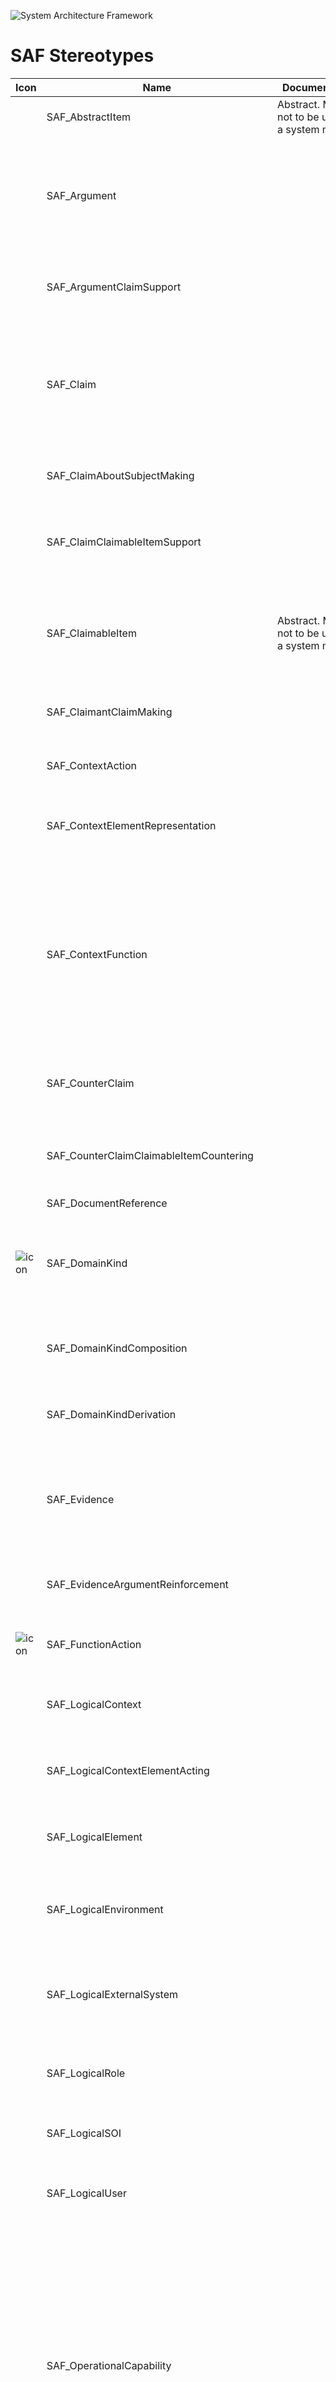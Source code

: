 ![System Architecture Framework](diagrams/Logo_SAF.png)
# SAF Stereotypes
|Icon|Name|Documentation|Realizes|
|--|--|--|--|
||SAF_AbstractItem|Abstract. Must not to be used in a system model.|nothing|
||SAF_Argument||Argument<BR><BR>An argument is a rule that provides the bridge between what we know or are assuming (sub-claims, evidence) and the claim we are investigating. The argument used depends on the type, trustworthiness and extent of available evidence and the nature of the claim.<BR>|
||SAF_ArgumentClaimSupport||AGTsupportingCLM<BR><BR>Specifies the fact that a claim is supported by one or more arguments via a claim-argument relation.<BR>|
||SAF_Claim||Claim<BR><BR>A claim is a true/false statement about a property of a particular object. A claim is just what you might consider it to be from common usage of the term; an idea that someone is trying to convince somebody else is true. An example claim could be made on a train, e.g., the train is safe.<BR>|
||SAF_ClaimAboutSubjectMaking||CLMbeingMadeAboutSBT<BR><BR>Specifies the fact that a claim is made about an identified subject.<BR>|
||SAF_ClaimClaimableItemSupport||CLMsupportingCIM<BR><BR>Specifies the fact that any claimable item, e.g., claim, argument, and evidence, is supported by one or more claims.<BR>|
||SAF_ClaimableItem|Abstract. Must not to be used in a system model.|Claimable Item<BR><BR>A claim, argument, and evidence are all types of the abstract concept of a claimable item. This allows a counter-claim to be made about any type of claimable item and a claim to support any type of claimable item.<BR>|
||SAF_ClaimantClaimMaking||CLTmakingCLM<BR><BR>Specifies the fact that a claim is made by a defined claimant.<BR>|
||SAF_ContextAction||Context Function IN System Process<BR><BR>Specifies the fact that a Context Function is used in a System Process.<BR>|
||SAF_ContextElementRepresentation||SSHrepresentingSCE<BR><BR>Specifies the fact that a SOI Stakeholder represents a System Context Element.<BR>|
||SAF_ContextFunction||Context Function<BR><BR>Specifies the fact that an Action or Task that is expected to be carried out by an External Entity. The intention is to capture the expectations and explicitly dissect functionality. This must not be interpreted as an attempt for a behavior specification of an External Entity.<BR>Note: It captures valuable information and is the basis to reach agreement about the functionality at the system boundary.<BR>* clarify the expectations what is performed by Context Elements.<BR>|
||SAF_CounterClaim||CounterClaim<BR><BR>A party's claim is a counter-claim if one party asserts claims in response to the claims of another.<BR>|
||SAF_CounterClaimClaimableItemCountering||CCMcounteringCIM<BR><BR>Specifies the fact that any claimable item, e.g., claim, argument, and evidence, is countered by one or more claims.<BR>|
||SAF_DocumentReference||nothing|
|![icon](icons/SAF_DomainKind.svg)|SAF_DomainKind||System Domain Kind<BR><BR>Specification for any kind of exchange on Functional, and Logical Level, focus on what kind of information is exchanged (information, material, energy).The Domain Item Kind is agnostic to any Physical realization.<BR>|
||SAF_DomainKindComposition||SDKcomposedOF<BR><BR>Specifies the fact that a System Domain Kind consists of one or more System Domain Kinds.<BR>|
||SAF_DomainKindDerivation||SDKderivingFromODK<BR><BR>Specifies the fact that a System Domain Kind on system level is derived from an Operational Domain Kind.<BR>|
||SAF_Evidence||Evidence<BR><BR>An evidence is an artifact that establishes facts that can be trusted and lead directly to a claim. In projects there can many sources of information, but what makes this evidence is the support or rebuttal it gives to a claim.<BR>|
||SAF_EvidenceArgumentReinforcement||EVCreinforcingAGT<BR><BR>Specifies the fact that an argument is reinforced by one or more evidence via a argument-evidence relation.<BR>|
|![icon](icons/SAF_FunctionAction.svg)|SAF_FunctionAction||Functional Usage<BR><BR>Specifies the fact that a Function is used by one or more other Functions.<BR>|
||SAF_LogicalContext||Logical System Context<BR><BR>Specifies the fact that a context for a System of Interest is defined on Logical Level.<BR>|
||SAF_LogicalContextElementActing||LCEactingInSUC<BR><BR>Specifies the fact that a Logical Context Element acts in one or more System Use Cases.<BR>|
||SAF_LogicalElement||Logical Element<BR><BR>Describes a logical, conceptual system as specification for an implementation of a system, or system part.<BR>|
||SAF_LogicalEnvironment||Logical Environment<BR><BR>An Environmental Element in the Logical Domain, outside the SOI scope, interacting with the SOI. E.g., air, dirt, sun, road.<BR>|
||SAF_LogicalExternalSystem||Logical External System<BR><BR>An External System in the Logical Domain, outside the SOI scope, interacting with the SOI. E.g., power grid, mobile network, fresh water system (in a house).<BR>|
||SAF_LogicalRole||Logical Context Element Constituent<BR><BR>Specifies the fact that a Logical Context Element exists in a specific Logical Context.<BR>|
||SAF_LogicalSOI||Logical SOI<BR><BR>A SOI representation in the Logical Domain.<BR>|
||SAF_LogicalUser||Logical User<BR><BR>A human representation in the Logical Domain, outside the SOI scope, interacting with the SOI.<BR>|
||SAF_OperationalCapability||Operational Capability<BR><BR>A Operational Capability is a high-level description or specification of an organizational unit's ability to execute a specified course of action, to implement a business process or to provide a service. Operational Capabilities typically require people, processes, infrastructure, technology and supporting systems to be implemented.  A Operational Capability is an enduring element, its implementation may change over time. A necessary or desired change of a Operational Capability triggers the updated of involved systems or the integration new systems.<BR><BR>Aliases:<BR>UAF::Capability<BR>NAF4::Capability<BR>|
||SAF_OperationalCapabilityComposition||OCYcomposedOF<BR><BR>Specifies the fact that an Operational Capability consists of other Operational Capabilites.<BR>|
||SAF_OperationalCapabilityDependency||OCYdependingON<BR><BR>Specifies the fact that an Operational Capability depends on another Operational Capability.<BR><BR>Aliases:<BR>UAF::CapabilityDependency<BR>|
||SAF_OperationalCapabilityGeneralization||OCYspecializedBY<BR><BR>Specifies the fact that an Operational Capability is specialized by other Operational Capability. <BR><BR>Aliases:<BR>UAF::CapabilityGeneralization<BR>|
||SAF_OperationalCapabilitySupport||OCYsupportingOSY<BR><BR>Specifies the fact that an Operational Story is supported by Operational Capabilities.<BR>|
||SAF_OperationalContext||Operational Context<BR><BR>An Operational Context is representing a separate Usage Scenario with a specific configuration of Operational Performers, these are interacting in the Scenario exhibiting a specific identified Operational Capability. One or more Operational Contexts meaningful for the Operational Domain are to be identified. <BR><BR>Aliases:<BR>UAF::HighLevelOperationalConcept<BR>|
||SAF_OperationalDomainKind||Operational Domain Kind<BR><BR>Specifies the kind of exchange between Operational Context Constituents or between Operational Processes.<BR>|
||SAF_OperationalDomainKindComposition||ODKcomposedOF<BR><BR>Specifies the fact that an Operational Domain Kind consists of one or more Operational Domain Kinds.<BR>|
||SAF_OperationalPerformer||Operational Performer<BR><BR>An Operational Performer is an element of the Operational Context that is capable to perform Operational Process Activities contributing to a specific identified Operational Capability. An Operational Performer may be any kind of organization, person, or even a system playing a role in one or more Operational Contexts.<BR><BR>Aliases:<BR>UAF::OperationalPerformer<BR>|
||SAF_OperationalPerformerActing||OPRactingInOSY<BR><BR>Specifies the fact that an Operational Performer acts in an Operational Story.<BR>|
||SAF_OperationalPerformerComposition||OPRcomposedOF<BR><BR>Specifies the fact that an Operational Performer consists of one or more Operational Performers.<BR>|
||SAF_OperationalPerformerExhibit||OPRexhibitingOCY<BR><BR>Specifies the fact that an Operational Performer exhibits an Operational Capability under specific environmental conditions.<BR>|
|![icon](icons/SAF_OperationalProcess.svg)|SAF_OperationalProcess||Operational Process<BR><BR>An Operational Process captures operational behaviors including scenarios, activity actions, and operational exchanges including information, materials, natural resources, etc.<BR><BR>Aliases:<BR>UAF::Operational Activity<BR>NAF::Logical Activity<BR>|
|![icon](icons/SAF_OperationalProcessAction.svg)|SAF_OperationalProcessAction||Operational Process Usage<BR><BR>Specifies the fact that an Operational Process is used in context of another Operational Process.<BR><BR>Aliases:<BR>UAF::OperationalAction<BR>|
||SAF_OperationalProcessContribution||OPScontributingToOCY<BR><BR>Specifies the fact that an Operational Process contributes to providing Operational Capabilities.<BR><BR>Aliases:<BR>UAF::MapsToCapability<BR>|
||SAF_OperationalProcessRefinement||OPSrefiningOSY<BR><BR>Specifies the fact that an Operational Story is refined by Operational Processes.<BR>|
||SAF_OperationalRole||Operational Context Performer Constituent<BR><BR>An Operational Context Constituent represents a participant in the Operational Activity executing one or more of its atomic actions interacting with other constituents of the identified Operational Context. Specific characteristics and features or, in case of persons or organizational units, knowledge and skills are assigned to a constituent necessary for the execution of the allocated actions.<BR>|
||SAF_OperationalSketch||Operational Sketch<BR><BR>Specifies a free form sketch depicting a concept.<BR>|
||SAF_OperationalStakeholderRepresentation||SSHrepresentingOPR<BR><BR>Specifies the fact that a SOI Stakeholder represents an Operational Performer.<BR>|
||SAF_OperationalStory||Operational Story<BR><BR>The Operational Story represents one or more Operational Use Cases in the Usage Scenario identified by the Operational Context. The Operational Story is described as narrative story-telling.<BR>|
||SAF_PhysicalContext||Physical System Context<BR><BR>Defines a context for a System of Interest on Physical Level.<BR>|
||SAF_PhysicalElement||Physical Element<BR><BR>A composition of Hardware Elements and Software Elements. Similarity to the V-Model segments and system. See [VXT].<BR>|
||SAF_PhysicalEnvironment||Physical Environment<BR><BR>The Environmental Element in the Physical Domain, outside the SOI scope, interacting with the SOI. E.g. air, dirt, sun, road.<BR>|
||SAF_PhysicalExchangeType||Physical Exchange Kind<BR><BR>Specifies the Physical Level realization of a System Domain Kind. It is both used to define exchange on Physical Interfaces.<BR>|
||SAF_PhysicalExternalSystem||Physical External System<BR><BR>The External System in the Physical Domain, outside the SOI scope, interacting with the SOI. E.g. power grid, mobile network, fresh water system (in a house).<BR>|
||SAF_PhysicalHardwareElement||Hardware Element<BR><BR>Pure Hardware Elements. Similarity to the V-Model "hardware unit".<BR>|
|![icon](icons/SAF_PhysicalItem.svg)|SAF_PhysicalItem|Abstract. Must not to be used in a system model.|nothing|
||SAF_PhysicalSoftwareElement||Software Element<BR><BR>Pure Software Elements. Similarity to the V-Model "software unit".<BR>|
||SAF_PhysicalSystem||Physical SOI<BR><BR>Represents the SOI in the Physical Domain.<BR>|
||SAF_PhysicalUser||Physical User<BR><BR>The Physical User is the representation for a human in the physical domain, outside the SOI scope, interacting with the SOI.<BR>|
||SAF_RefuterCounterClaimMaking||RFTmakingCCM<BR><BR>Specifies the fact that a counter-claim is made by a defined refuter.<BR>|
||SAF_SCV02a_View|The Argumentation Assurance Viewpoint presents claims backed up by arguments that are supported by evidence, together with the possibility to counter such claims in a similar manner.<BR><BR>A block definition diagram (BDD) featuring a claim-argument-evidence (C-A-E) pattern.|[Argumentation Assurance Viewpoint](viewpoints/Argumentation-Assurance-Viewpoint.md)<BR>|
||SAF_SFV01a_View|The System Use Case Viewpoint provides an outside view on the system functionality from the perspective of the System Users and contributes to the definition of System Requirements and System Usage. The intended system use may be captured as free text use case description, as well as storytelling approach on a coarse level of detail. The main System Exchange Partners participating in the intended system use are identified. System use cases are related to a specific System Context.<BR><BR>A use case diagram depicting model elements representing System Use Cases, and System Context Elements shall be used. The System Context for the use case shall be shown on the diagram, too. System Use Case pre- and postconditions shall be represented either by callout or compartment notation.<BR>A tabular format listing the System Use Cases, the System Context for the respective use case, and the System Context Elements that apply to the use case, as well as the pre- and postconditions.|[System Use Case Viewpoint](viewpoints/System-Use-Case-Viewpoint.md)<BR>|
||SAF_SFV01b_View|The System Context Definition Viewpoint defines how the SOI is embedded in its Environment, i.e., where the boundary of the SOI is and who the External Entities are the SOI interacts with (e.g., Users, other External Systems, Environmental Conditions, etc.). The SOI provides and requests Context Functions. The SOI shall be able handle events and effects from the outside.<BR><BR>Furthermore, the System Context Definition Viewpoint serves as architecture concept to demonstrate how the architecture defined in the The Operational Context Definition Viewpoint is realized.<BR><BR>A BDD featuring the following elements<BR>* a Logical Element block representing SOI in the logical domain<BR>* a Logical Context block representing the addressed context in the logical domain<BR>* Logical Context Element blocks for each relevant context element<BR>* a Composition relationship from Context block to each Context Element used in the context<BR>* a Composition relationship from Context block to the SOI<BR>A tabular format listing the context elements, and the context in which they are used.|[System Context Definition Viewpoint](viewpoints/System-Context-Definition-Viewpoint.md)<BR>|
||SAF_SFV01c_View|The System Context Exchange Viewpoint serves for the identification and definition of external interfaces of the SOI used for the interaction to Systemâs Context, such as Users, External Systems and other External Entities defined in the specific context of the SOI. The System Context Exchange Viewpoint<BR>* identifies System interfaces on a functional level<BR>* states to which External Entities the System interfaces are connected to<BR>* assigns Interface Documents to System Interfaces<BR>* defines the usage of interfaces, e.g., if only a subset of the interface is used<BR><BR>An internal block diagram (IBD) featuring the SOI, the System Context Elements and connectors for each identified interface from SOI to the respective Context Elements. An interface is a connection resource for hooking on the SOI to other Context Elements. Item flows are defined for each exchange on the identified Interface. Connectors/ports may contain reference to the Interface Documents if applicable. Ports may be structured as appropriate to manage and structure the information.<BR>Note: more than one IBD focused on different areas of interest may be used in oder to keep the view comprehensive. Depending on the Stakeholder Concerns the Item Exchange information might be suppressed.<BR>A tabular format listing [tbd]|[System Context Exchange Viewpoint](viewpoints/System-Context-Exchange-Viewpoint.md)<BR>|
||SAF_SFV02a_View|The System Domain Item Kind Viewpoint captures system wide concepts ans collects type definitions for any exchanged item, information, material, or energy of the Functional and Logical domain. Its purpose is to define those item types and their relationships. Also, the System Domain Item Kind Viewpoint specifies the data types, entity types, related value types and units that are used (âknownâ) by the SOI. <BR>Note: Domain Item Kinds are used as types of function input and output in the Functional Domain and for types of interfaces in the logical domain. They specify what is to be exchanged, but not how.<BR><BR>Domain Item Kinds are managed in the domain knowledge package of the SOI, the Domain Item Kinds are visible and usable to all sub elements of the SOI. Domain Item Kinds shall be value types or blocks. A BDD diagram featuring Domain Item Kinds and their Relationships in terms of generalization, composition or general association shall be used.<BR>A table listing the domain items and their relationships|[System Domain Item Kind Viewpoint](viewpoints/System-Domain-Item-Kind-Viewpoint.md)<BR>|
||SAF_SFV02b_View|The System Capability Viewpoint defines a taxonomy of Capabilities including composition, specialization, and dependency relationships between System Capabilities.<BR><BR>Note: Connecting capabilities to requirements creates a vital linkage between two different types of conceptual problem description that helps manage the complexity of the system. By staying at a high level of abstraction, capabilities allow an system architect to plan phases of the system evolution without the need to keep many details in mind. Those details will not be lost if they are captured as requirements and traced to a corresponding capability. There is one key difference between capabilities and requirements: Requirements come from different sources, sponsored by different stakeholders, and are usually captured at different levels of abstraction. In contrast, capabilities should always represent a coherent and consolidated view of the system.<BR><BR>A block definition diagram (BDD) featuring System Capabilities, their composition, specialization, and dependency relationships. The relationship to operational capabilities shall be shown if applicable.<BR>A tabular format listing System Capabilities, their composition, specialisation, and dependency relationships, as well as relations to operational capabilities.|[System Capability Viewpoint](viewpoints/System-Capability-Viewpoint.md)<BR>|
||SAF_SFV02c_View|The System Functional Breakdown Structure Viewpoint defines the structured, modular breakdown of the SOI beginning with System Processes, over identified System Functions further refined down to System Partial Functions. The reuse of System Functions, and System Partial Functions over Function Trees of the SOI is facilitated. Unlike a Work Breakdown Structure (WBS), the Functional Breakdown Structure (FBS) is a function-oriented tree, not a product-oriented one.<BR><BR>The content is in one or more more block definition diagrams (BDD) featuring activities representing System Processes, System Functions, System Partial Functions, and aggregation repesenting the functional breakdown structure.<BR>Tool specific analysis diagram displaying the relationships between System Processes, System Functions, and System Partial Functions.|[System Functional Breakdown Structure Viewpoint](viewpoints/System-Functional-Breakdown-Structure-Viewpoint.md)<BR>|
||SAF_SFV03a_View|The System Process Viewpoint provides the functional representation of the system using a black-box approach<BR>* the representation of the SOI and all Context Elements<BR>* the System Functions the SOI shall be able to perform<BR>* the Context Functions the Context Elements are expected to perform<BR>* the exchange between SOI System Functions and Context Functions of Context Elements<BR>* the functional flows crossing the boundary between SOI and Context Elements<BR><BR>The System Process Activities and their sequence related to a System UseCase are represented in activity diagrams featuring swim lanes. The swim lanes are typed with Context Element usage and SOI usage from the same System Context of the abovementioned Use case. <BR>In order to improve the clarity of diagrams it may be appropriate to use several activity diagrams for one system process.<BR>A table listing all identified system functions, the system processes in which they appera and the functional exchange with the context elements.|[System Process Viewpoint](viewpoints/System-Process-Viewpoint.md)<BR>|
||SAF_SFV03b_View|The System Functional Refinement Viewpoint analyses decomposition of System Functions into System Partial Functions in order achieve understanding and agreement about the System functions sufficient to derive system  requirements.<BR><BR>Activity Diagram featuring System Partial Functions, functional exchange between partial functions. There are explicitely no Swimlanes and no allocations to structure.|[System Functional Refinement Viewpoint](viewpoints/System-Functional-Refinement-Viewpoint.md)<BR>|
||SAF_SFV03c_View|The System State Viewpoint defines the conditions of the SOI or parts of it that constrain the execution of System Functions. System States are used as pre-condition or post-condition of Use Cases, as constraints within the definition of System Functions,  to specify states and allowed transitions in system wide concepts captured by Domain Model Items, and  are also used in Requirements. The valid transitions between System States and the conditions for transitioning are specified.<BR><BR>A state transition diagram featuring states and transitions between states. References to model elements that are dependent of states or transitions shall be shown as callout or compartment notation.<BR>A table featuring states, transitions to other states and the conditons to be fullfilled for the transition to happen. References to Model Elements that are dependent of states (domain items, system functions, use cases..) shall also be shown in the table|[System State Viewpoint](viewpoints/System-State-Viewpoint.md)<BR>|
||SAF_SFV04a_View|The System Context Interaction Viewpoint describes the System external behavior based on the exchange between Logical SOI and Logical Context Elements Usage within a specific System Context. It depicts the sequence of interactions between the Logical SOI, the Context Elements and the Exchanged Data Items needed to accomplish a given System Function.<BR><BR>The System Context Interaction Viewpoint is modeled as a sequence diagram. It describes the flow of control between SOI and Context Element(s). This diagram represents the sending and receiving of messages between the interacting entities called lifelines, where time is represented along the vertical axis. The elements on the lifelines are part properties of a System Context.|[System Context Interaction Viewpoint](viewpoints/System-Context-Interaction-Viewpoint.md)<BR>|
||SAF_SFV05a_View|The Functional Interface Definition Viewpoint provides definitions used on functional Interfaces used in the system context. It allows to structure interface definitions to improve clarity and manageability.<BR><BR>A BDD featuring Interface Blocks with ports and flow properties. If ports are used they shall be proxy ports, and be typed by interface blocks.<BR>A Table featuringt interface blocks and their ports and flow properties.|[Functional Interface Definition Viewpoint](viewpoints/Functional-Interface-Definition-Viewpoint.md)<BR>|
||SAF_SFV06a_View|The System Requirement Viewpoint specifies functions, non-functional propertys, or constraints of the system. System Requirements are captured, the interrelationships between functional and non-functional requirements on the same level of abstraction and the traceability to Stakeholder Requirements are depicted.<BR><BR>A System Requirement Table (RVTM) featuring<BR>* unique requirement ID, text and attributes<BR>* traceability reference to upstream model elements and requirements<BR>* traceability reference to depended requirements on the same abstraction level|[System Requirement Viewpoint](viewpoints/System-Requirement-Viewpoint.md)<BR>|
||SAF_SFV08a_View|The System Requirement Traceability Viewpoint specifies for every System Requirement the traceability to functional domain level<BR>* System Story<BR>* System Context Definition<BR>* System Context Exchange<BR>* System Process<BR>* System Context Interaction<BR><BR>A System Requirement Dependency Matrix featuring relationships from every SOI System Requirements to modeling elements such as<BR>* System Story<BR>* System Context Definition<BR>* System Context Exchange<BR>* System Functional Scenario<BR>* System Context Interaction<BR>Referring to a Stakeholder Requirement the dependency relation is <<derive>>, otherwise <<refine>>.|[System Requirement Traceability Viewpoint](viewpoints/System-Requirement-Traceability-Viewpoint.md)<BR>|
||SAF_SLV02a_View|The Logical Structure Viewpoint covers the basic technical notion of the system and is widely reusable among similar systems like product families or generations. The Logical Structure Viewpoint specifies how the system is decomposed into a hierarchical structure of logical components responsible for different system functions (divide & conquer principle).<BR><BR>A BDD features the logical System block and logical blocks for each kind of Logical Element the system is composed of. The elements are connected to the system block by means of aggregation relationships. Multiple relationships to a kind of element are allowed meaning, that this kind of element is used in several roles. |[Logical Structure Viewpoint](viewpoints/Logical-Structure-Viewpoint.md)<BR>|
||SAF_SLV04a_View|The Logical Internal Interaction Viewpoint describes System internal behavior based on the exchange between the Logical SOI Elements Usage. It depicts the sequence of interactions between the Logical SOI Elements and the Exchanged Data Items needed to accomplish a given System Partial Function.<BR><BR>The Logical Internal Interaction Viewpoint is modeled as a sequence diagram. It describes the flow of control between logical components of the SOI.This diagram represents the sending and receiving of messages between the interacting entities called lifelines where time is represented along the vertical axis. The elements on the lifelines are part properties typed by logical system elements.|[Logical Internal Interaction Viewpoint](viewpoints/Logical-Internal-Interaction-Viewpoint.md)<BR>|
||SAF_SLV04b_View|The Logical Internal Exchange Viewpoint serves for the identification and definition of interfaces of elements of the Logical System. Also, the delegation of system element interfaces to the Logical System boundary interfaces is covered.<BR>The Logical Internal Exchange Viewpoint<BR>* identifies system element interfaces on a Logical Level<BR>* states to which other system elements the interfaces are connected to<BR>* assigns interface specifications to interfaces<BR>* defines the usage of interfaces, e.g., if only a subset of the interfaces is used <BR>* defines the delegation of system element interfaces to the system boundary interfaces<BR><BR>One or more IBD featuring the Logical Elements of the SOI, and the SOI boundary, containing connectors for each identified SOI interface delegation to SOI elements, as well as connectors between related interfaces of SOI parts. An interface is a connection resource for hooking on the Logical SOI Elements to other Logical SOI Elements. Item flows are defined for each exchange on the identified interface.  Recommendation: Use more than one IBD focused on different areas of interest to keep the view comprehensive. Depending on the Stakeholder Concerns the logical item exchange information might be suppressed.|[Logical Internal Exchange Viewpoint](viewpoints/Logical-Internal-Exchange-Viewpoint.md)<BR>|
||SAF_SLV08a_View|The Logical Functional Assignment Viewpoint specifies the assignment of the System Functions and the System Partial Functions to the Logical SOI and the Logical SOI Elements.<BR><BR>A  Logical Functional Assignment Matrix featuring<BR>* the call behavior action representing usage of System Functions and or System Partial Functions<BR>* the part properties representing usage of Logical SOI Elements<BR>* the allocation relationship between abovementioned elements|[Logical Functional Assignment Viewpoint](viewpoints/Logical-Functional-Assignment-Viewpoint.md)<BR>|
||SAF_SOV01a_View|The Operational Story Viewpoint<BR>* captures Operational Stories and their relation to Operational Performers, thus enables storytelling<BR>* illustrates the operational background from the Stakeholderâs perspective<BR>* serves as starting point to identify Stakeholders and/or context elements<BR>* fosters the communication among different Stakeholders<BR><BR>A use case diagram depicting model elements representing Operational Stories, and Operational Performers involved in the mission shall be used. In addition, an illustration (drawing, sketch, etc.), and/or a description in free text may provide a comprehensive understanding of the operational background.|[Operational Story Viewpoint](viewpoints/Operational-Story-Viewpoint.md)<BR>|
||SAF_SOV01b_View|The Operational Context Definition Viewpoint provides the Operational Contexts, and the involved Operational Performers necessary to support a specific set of Operational Capabilities.<BR><BR>A block definition diagram (BDD) identifying the Operational Performers playing a role in the Operational Context being addressed.|[Operational Context Definition Viewpoint](viewpoints/Operational-Context-Definition-Viewpoint.md)<BR>|
||SAF_SOV01c_View|The Operational Context Exchange Viewpoint provides the Operational Exchange between Operational Performers of information, systems, personnel, energy, etc.<BR><BR>An internal block diagram (IBD) associated to the Operational Context defining the connected Operational Performers in their respective Operational Role, and the Operational Item Exchange per Operational Connection.<BR>A tabular format listing [tbd]|[Operational Context Exchange Viewpoint](viewpoints/Operational-Context-Exchange-Viewpoint.md)<BR>|
||SAF_SOV02a_View|The Operational Domain Item Kind Viewpoint collects type definitions for any exchanged item of the Operational Domain. Its purpose is to define those item types and their relationships.<BR><BR>Operational Domain Item Kinds are managed in the domain knowledge package of Enterprise. Operational Domain Item Kinds shall be value types or blocks. A BBD diagram featuring Operational Domain Item Kinds and their Relationships in terms of generalization, composition or general association shall be used.|[Operational Domain Item Kind Viewpoint](viewpoints/Operational-Domain-Item-Kind-Viewpoint.md)<BR>|
||SAF_SOV02b_View|The Operational Performer Viewpoint represents the taxonomy of the identified Operational Performers, if existing and relevant for the understanding of the operation of the intended solution. <BR><BR>A block definition diagram (BDD) depicting Operational Performers. and their relations in terms of decomposition or generalization at a level of detail required for the understanding and analysis. <BR>Note: Identified Stakeholders are related to Operational Performers if appropriate.|[Operational Performer Viewpoint](viewpoints/Operational-Performer-Viewpoint.md)<BR>|
||SAF_SOV02c_View|The Operational Capability Viewpoint defines a taxonomy of Capabilities from a Stakeholderâs perspective including composition, specialization, and dependency relationships between Operational Capabilities.<BR><BR>A block definition diagram (BDD) featuring Operational Capabilities, their composition, specialization, and dependency relationships.|[Operational Capability Viewpoint](viewpoints/Operational-Capability-Viewpoint.md)<BR>|
||SAF_SOV02d_View|The Stakeholder Identification Viewpoint in the Operation Domain strives to identify the Operational Stakeholders i.e. those stakeholders whoâs needs must be considered during the operation of the intended solution and the execution of the operational processes to support the identified capabilities. During the realization of the Intended Solution and the system development additional Stakeholders must be identified having additional needs and requirements e.g. regarding production of system elements or certain technologies. <BR>A Stakeholder Identification is a process of analyzing individuals, teams, or organizations throughout the project life cycle, grouping them according to their levels of participation, interest, and influence in the project, and determining how best to involve and communicate with each of these Stakeholder groups throughout.<BR><BR>The results of the Stakeholder Identification are selected Stakeholders. A Stakeholder Identification diagram (BDD) depicts the Stakeholders and their relations of the identified Stakeholders towards the Intended Solution.|[Stakeholder Identification Viewpoint](viewpoints/Stakeholder-Identification-Viewpoint.md)<BR>|
||SAF_SOV03a_View|The Operational Process Viewpoint describes the Operational Processes related to a specific Operational Story, the sequence of execution, and their Operational Exchanges, including information, materials, natural resources, etc. The assignment of Operational Processes to Operational Performers is captured.<BR><BR>The Operational Processes related to an Operational Story are represented in an activity diagram featuring the ordered execution of Operational Process Actions. Operational Processes may be linked in terms of control flow and/or data flow visualizing the Operational Exchanges needed. <BR>Note: Operational Process Actions are assigned to Operational Roles and therefore in a more general manner to the Operational Performers.|[Operational Process Viewpoint](viewpoints/Operational-Process-Viewpoint.md)<BR>|
||SAF_SOV04a_View|The Operational Interaction Viewpoint defines single threads of interaction between roles of Operational Performers in an Operational Context on operational level. The Operational Interaction Viewpoint refines an Operational Story.<BR><BR>The Operational Interaction shows in a sequence diagram the flow of control or data (Operational Exchange) between Operational Roles of an Operational Context to achieve one outcome of an Operational Story. This diagram represents the sending and receiving of messages or data between the Operational Roles along with the executed Operational Activities.|[Operational Interaction Viewpoint](viewpoints/Operational-Interaction-Viewpoint.md)<BR>|
||SAF_SOV06a_View|The Stakeholder Requirement Viewpoint specifies all properties that the intended solution shall possess or expose from the perspective of the stakeholders. The Stakeholder Requirement Viewpoint determines capabilities, functions, non-functional properties, and constraints.<BR><BR>Stakeholder requirements are structured in a way that the Stakeholder behind a requirement is identifiable. As appropriate, the identified Stakeholder Requirements are receiving a Derivation Link from the justifying model artefacts, namely Operational Performer, Operational Activity, and Operational Exchange.<BR>NOTE 1: "One requirement package for each Stakeholder" is a best-practice modeling rule. A package contains the requirements specific for one Stakeholder.<BR>NOTE 2: Even if different Stakeholder may have intersecting interests and / or concern(s) resulting in a similar set of requirements, each Stakeholder shall have its own set managed in a dedicated requirement package. requirements shall not be shared because of their different life cycles. Resolving duplications and conflicts is subject of the requirements analysis resulting in an agreed set of System Requirements.|[Stakeholder Requirement Viewpoint](viewpoints/Stakeholder-Requirement-Viewpoint.md)<BR>|
||SAF_SOV08a_View|The Operational Capability Traceability Viewpoint describes the relationships of Operational Capabilities. The reasoning for Operational Capabilities as support for Operational Stories and contribution of Operational Processes to Capabilities is described.<BR><BR>The relationships of Operational Capabilities to Operational Stories, and to Operational Process Activities are represented in a table.|[Operational Capability Traceability Viewpoint](viewpoints/Operational-Capability-Traceability-Viewpoint.md)<BR>|
||SAF_SOV08b_View|The Operational Process Traceability Viewpoint describes the relationships of Operational Processes. The reasoning for Operational Processes from Operational Stories and their contribution to Capabilities is described. The assignment of Operational Processes to Operational Performers is captured.<BR><BR>The relationships of Operational Process Activities to Operational Stories, and to Operational Performers are represented in a table.|[Operational Process Traceability Viewpoint](viewpoints/Operational-Process-Traceability-Viewpoint.md)<BR>|
||SAF_SPV01a_View|The Physical Context Definition Viewpoint identifies the different context the system is used in, along with the associated external entities sharing a physical interface with the system. For each context the applicable environmental conditions may be defined. The physical context helps in discovering the Interface Requirements needed to integrate a system into its environment in a specific context.<BR>NOTE: For each candidate system architecture, the physical context Viewpoint is elaborated forming the baseline for the later assessment of the different system architecture solutions.<BR><BR>The following artifacts support the modeling activities: <BR>The physical context definition diagram (BDD) defines the elements available in a specific context. At least one physical context definition diagram is used per identified context, featuring<BR>* one block representing the Physical System i.e. the system of interest<BR>* one block representing the specific Physical System Context<BR>* several blocks representing Physical Context Elements such as Physical User, Physical External System, and Physical Environment present in the systems context<BR>* composition relationships attaching the Physical Context Elements and the Physical System to the Physical System Context block|[Physical Context Definition Viewpoint](viewpoints/Physical-Context-Definition-Viewpoint.md)<BR>|
||SAF_SPV04b_View|The Physical Internal Exchange Viewpoint serves for the identification and definition of interfaces of elements of the SOI. Also, the delegation of SOI element interfaces to SOI boundary interfaces is covered.<BR>The Phyiscal Internal Exchange Viewpoint<BR>* identifies SOI element interfaces on a Physical Level<BR>* states to which other SOI elements the interfaces are connected to<BR>* assigns interface specifications to interfaces<BR>* defines the usage of interfaces, e.g., if only a subset of the interfaces is used <BR>* defines the delegation of SOI element interfaces to SOI boundary interfaces<BR><BR>One or more IBD featuring the Physical Elements of the SOI, and the SOI boundary, containing connectors for each identified SOI interface delegation to SOI elements, as well as connectors between related interfaces of SOI parts. An interface is a connection resource for hooking on the Physical SOI Elements to other Physical SOI Elements. Item flows are defined for each exchange on the identified interface.  Recommendation: Use more than one IBD focused on different areas of interest to keep the view comprehensive. Depending on the Stakeholder Concerns the physical item exchange information might be suppressed.|[Physical Internal Exchange Viewpoint](viewpoints/Physical-Internal-Exchange-Viewpoint.md)<BR>|
||SAF_SPV08a_View|The Physical Logical Assignment Viewpoint specifies the assignment of the Logical SOI Elements to the Physical SOI Elements.<BR><BR>A  Physical To Logical Assigment Matrix featuring<BR>* Logical Elements<BR>* Physical Elements<BR>* allocation relationships from logical elements to physical elements|[Physical Logical Assignment Viewpoint](viewpoints/Physical-Logical-Assignment-Viewpoint.md)<BR>|
||SAF_SPV08b_View|The Physical Functional Assignment Viewpoint analyses the assignment of the System Functions and the System Partial Functions to the Physical SOI Elements.<BR><BR>A  Physical Functional Assignment Matrix featuring<BR>* the call behavior action representing usage of System Functions<BR>*  Physical SOI Elements <BR>or Physical SOI<BR>* a derived relationship|[Physical Functional Assignment Viewpoint](viewpoints/Physical-Functional-Assignment-Viewpoint.md)<BR>|
||SAF_Stakeholder||System of Interest Stakeholder<BR><BR>An individual, team, or organization (or classes thereof) with interests in, or concerns relative to, a system. It may be involved in any life cycle phase of the System. The Stakeholder represents a class or kind of Stakeholders. Stakeholders also have a certain Involvement: Stakeholder involvement captures the influence of a project specific Stakeholder on the System. Stakeholder Involvement is characterized by<BR>* Contact Person<BR>* Kind of involvement<BR>* Life Cycle Phases involved<BR>* Relevance decision if and up to which degree Stakeholder is considered<BR>* Rationale for decision if Stakeholder is not considered<BR>|
||SAF_StakeholderRelation||SSHrelatedToSSH<BR><BR>Explains relations between the Stakeholders of the System and other relevant System parties. It helps to understand the Stakeholder community and to approach the right point of contact for clarification of project relevant issues.<BR>|
||SAF_StakeholderRequirement||Stakeholder Requirement<BR><BR>A Stakeholder Requirement is a Requirement imposed by a Stakeholder. Stakeholders Concerns are refined by Stakeholder Requirements applicable for the SOI. The Stakeholder Requirements are a result of discussions and agreement of how the SOI addresses the concerns of the respective Stakeholder.<BR>|
||SAF_StakeholderRequirementImposition||SHRimposedBY<BR><BR>Specifies the fact that a Stakeholder Requirement is provided by Stakeholders.<BR>|
||SAF_StakeholderRequirementRefinement||SHRrefiningCRN<BR><BR>Specifies the fact that a Concern is refined by Stakeholder Requirements.<BR>|
||SAF_Subject||Subject<BR><BR>Note: A claim can not be generic, it have to be about something, it has to have a defined subject, e.g., system safety.<BR>|
|![icon](icons/SAF_SystemCapability.svg)|SAF_SystemCapability||System Capability<BR><BR>1) A System Capability is an operation or task that performs an action to produce a specific performance-based outcome. NOTE that a system capability represents the potential to perform an action. In contrast, an operational capability may integrate several physical system capabilities to produce a specific outcome to achieve a mission objective. [Wasson2006, SystemAnalysis+Design+Development]<BR>2) System Capabilities, as system assets, characterize the mechanical, electrical, optical, or processing features that enable a system to function, process mission resources, make decisions, and achieve a required level of success based on performance. A system capability is broader in scope than simply a functional element (and performance bounding elements), especially in large, complex ecosystems. It represents a physical potential - strength, ability, endurance - to perform an outcome-based action for a given duration under a specified set of operating environment conditions. [Wasson2006, SystemAnalysis+Design+Development]<BR><BR>Aliases:<BR>UAF::Capability<BR>NAF4::Capability<BR>|
||SAF_SystemCapabilityComposition||SCYcomposedOF<BR><BR>Specifies the fact that a System Capability consists of other System Capabilities.<BR>|
||SAF_SystemCapabilityDependency||SCYdependingON<BR><BR>Specifies the fact that a System Capability requires another System Capability.<BR><BR>Aliases:<BR>UAF::CapabilityDependency<BR>|
||SAF_SystemCapabilityGeneralization||SCYspecializedBY<BR><BR>Specifies the fact that a System Capability is specialized by another System Capability. A CapabilityGeneralization is a taxonomic relationship between a more general Capability and a more specific Capability.<BR><BR>Aliases:<BR>UAF::CapabilityGeneralization<BR>|
||SAF_SystemCapabilityMapping||SCYmappingToOCY<BR><BR>Specifies the fact that an Operational Capability integrates System Capabilities to produce a specific outcome to achieve a mission objective.<BR>|
||SAF_SystemCapabilitySupport||nothing|
||SAF_SystemFunction||System Function<BR><BR>A System Function in SAF <BR> * accepts input from the system boundary <BR> * exposes its output at the system boundary<BR> * changes the system's state/mode<BR> * is dependent of system's state/mode<BR>A SAF System Function does not need to have observable output, when it changes the systems state in a way that is observable by other system functions.<BR>A SAF System Function does not need to accept any input from the system boundary, when it is dependent from system state, which in turn is changeable by other system functions.<BR>|
||SAF_SystemFunctionContribution||nothing|
||SAF_SystemFunctionalRequirement||Functional Requirement<BR><BR>Functional Requirements specify System Functions of the System.<BR>|
||SAF_SystemFunctionalRequirementConstraint||FRboundedByNFR<BR><BR>Specifies the fact that a Non-functional Requirement constrains a Functional Requirement.<BR>|
||SAF_SystemFunctionalRequirementRefinement||FRrefiningSFN<BR><BR>Specifies the fact that a Functional Activity is refined by a Functional Requirement.<BR>|
||SAF_SystemNonFunctionalRequirement||Non-functional Requirement<BR><BR>Non-functional Requirements specify the quality of the functions or non-functional requests like legal conformance.<BR>|
||SAF_SystemOfInterestConcern||System of Interest Concern<BR><BR>Any kind of interest a Stakeholder has. <BR>Noe: Redundant with the meaning of "Need"?<BR>|
||SAF_SystemPartialFunction||System Partial Function<BR><BR>Specifies the fact that a Partial Function is a part of a System Function, and defines details of the System function.<BR>|
||SAF_SystemProcess||System Process<BR><BR>A sequence of Actions or Tasks carried out by the SOI or an External Entity.<BR>|
||SAF_SystemRequirement||System Requirement<BR><BR>System Requirements specify functions, non-functional properties, or constraints of the System.<BR>|
||SAF_SystemRequirementDerivation||SRderivingFromSHR<BR><BR>Specifies the fact that a System Requirement is derived from a Stakeholder Requirement. Note: It may be used in a customer supplier relationship situation and supports the V Model concept of "External Unit Specification". See [VXT].<BR>|
||SAF_SystemRequirementRefinement||SRrefiningLICP<BR><BR><BR>|
||SAF_SystemUseCase||SUChasPostconditionSSE<BR><BR>Specifies the fact that a System Use Case has a state as Postcondition.<BR>|
||SAF_SystemUseCaseContribution||SUCcontributingToOSY<BR><BR>Specifies the fact that a System Use Case contributes to an Operational Story.<BR>|
||SysML ActivityDiagram|Proxy Stereotype representing the Activity Diagram Kind|nothing|
||SysML BlockDiagram|Proxy Stereotype representing the Block Diagram Kind|nothing|
||SysML InternalBlockDiagram|Proxy Stereotype representing the Internal Block Diagram Kind|nothing|
||SysML RequirementDiagram|Proxy Stereotype representing the Requirement Diagram Kind|nothing|
||SysML SequenceDiagram|Proxy Stereotype representing the Sequence Diagram Kind|nothing|
||SysML StateMaschineDiagram|Proxy Stereotype representing the Statemachine Diagram Kind|nothing|
||SysML UseCaseDiagram|Proxy Stereotype representing the Use Case Diagram Kind|nothing|
